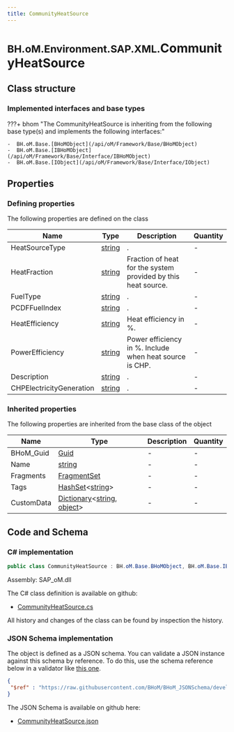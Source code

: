```yaml
---
title: CommunityHeatSource
---
```


# <small>BH.oM.Environment.SAP.XML.</small>**CommunityHeatSource**



## Class structure

### Implemented interfaces and base types

???+ bhom "The CommunityHeatSource is inheriting from the following base type(s) and implements the following interfaces:"

    -  BH.oM.Base.[BHoMObject](/api/oM/Framework/Base/BHoMObject)
    -  BH.oM.Base.[IBHoMObject](/api/oM/Framework/Base/Interface/IBHoMObject)
    -  BH.oM.Base.[IObject](/api/oM/Framework/Base/Interface/IObject)


## Properties



### Defining properties

The following properties are defined on the class

| Name             | Type             | Description      | Quantity         |
|------------------|------------------|------------------|------------------|
| HeatSourceType | [string](https://learn.microsoft.com/en-us/dotnet/api/System.String?view=netstandard-2.0) | . | - |
| HeatFraction | [string](https://learn.microsoft.com/en-us/dotnet/api/System.String?view=netstandard-2.0) | Fraction of heat for the system provided by this heat source. | - |
| FuelType | [string](https://learn.microsoft.com/en-us/dotnet/api/System.String?view=netstandard-2.0) | . | - |
| PCDFFuelIndex | [string](https://learn.microsoft.com/en-us/dotnet/api/System.String?view=netstandard-2.0) | . | - |
| HeatEfficiency | [string](https://learn.microsoft.com/en-us/dotnet/api/System.String?view=netstandard-2.0) | Heat efficiency in %. | - |
| PowerEfficiency | [string](https://learn.microsoft.com/en-us/dotnet/api/System.String?view=netstandard-2.0) | Power efficiency in %. Include when heat source is CHP. | - |
| Description | [string](https://learn.microsoft.com/en-us/dotnet/api/System.String?view=netstandard-2.0) | . | - |
| CHPElectricityGeneration | [string](https://learn.microsoft.com/en-us/dotnet/api/System.String?view=netstandard-2.0) | . | - |


### Inherited properties
The following properties are inherited from the base class of the object

| Name             | Type             | Description      | Quantity         |
|------------------|------------------|------------------|------------------|
| BHoM_Guid | [Guid](https://learn.microsoft.com/en-us/dotnet/api/System.Guid?view=netstandard-2.0) | - | - |
| Name | [string](https://learn.microsoft.com/en-us/dotnet/api/System.String?view=netstandard-2.0) | - | - |
| Fragments | [FragmentSet](/api/oM/Framework/Base/FragmentSet) | - | - |
| Tags | [HashSet](https://learn.microsoft.com/en-us/dotnet/api/System.Collections.Generic.HashSet-1?view=netstandard-2.0)&lt;[string](https://learn.microsoft.com/en-us/dotnet/api/System.String?view=netstandard-2.0)&gt; | - | - |
| CustomData | [Dictionary](https://learn.microsoft.com/en-us/dotnet/api/System.Collections.Generic.Dictionary-2?view=netstandard-2.0)&lt;[string](https://learn.microsoft.com/en-us/dotnet/api/System.String?view=netstandard-2.0), [object](https://learn.microsoft.com/en-us/dotnet/api/System.Object?view=netstandard-2.0)&gt; | - | - |


## Code and Schema

### C# implementation

``` C# title="C#"
public class CommunityHeatSource : BH.oM.Base.BHoMObject, BH.oM.Base.IBHoMObject, BH.oM.Base.IObject
```

Assembly: SAP_oM.dll

The C# class definition is available on github:

- [CommunityHeatSource.cs](https://github.com/BHoM/SAP_Toolkit/blob/develop/SAP_oM/XML\CommunityHeatSource.cs)

All history and changes of the class can be found by inspection the history.
### JSON Schema implementation

The object is defined as a JSON schema. You can validate a JSON instance against this schema by reference. To do this, use the schema reference below in a validator like [this one](https://www.jsonschemavalidator.net/).

``` json title="JSON Schema"
{
 "$ref" : "https://raw.githubusercontent.com/BHoM/BHoM_JSONSchema/develop/SAP_oM/SAP/XML/CommunityHeatSource.json"
}
```

The JSON Schema is available on github here:

- [CommunityHeatSource.json](https://github.com/BHoM/BHoM_JSONSchema/blob/develop/SAP_oM/SAP/XML/CommunityHeatSource.json)
